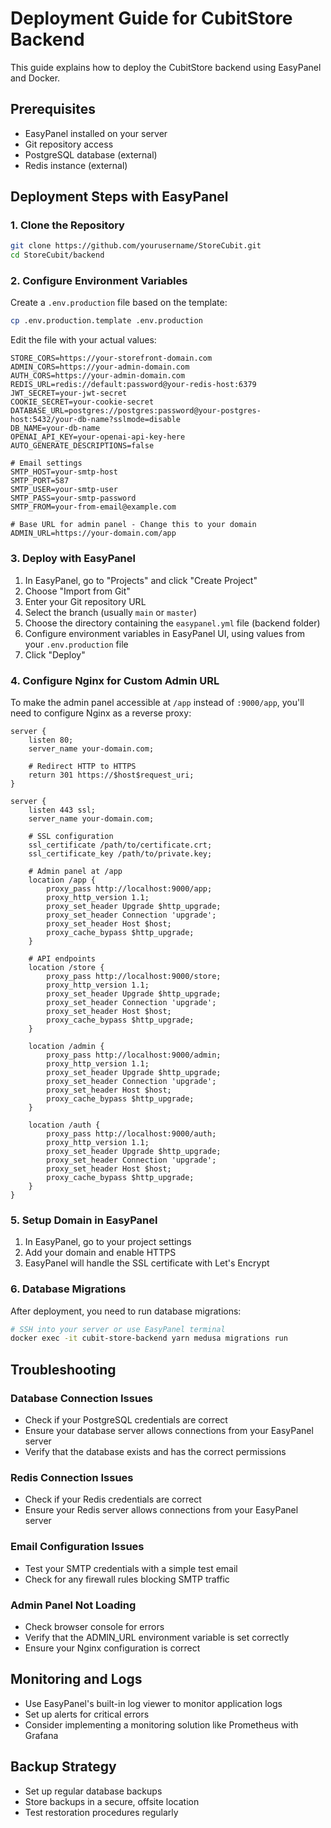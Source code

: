 # Deployment Guide for CubitStore Backend

This guide explains how to deploy the CubitStore backend using EasyPanel and Docker.

## Prerequisites

- EasyPanel installed on your server
- Git repository access
- PostgreSQL database (external)
- Redis instance (external)

## Deployment Steps with EasyPanel

### 1. Clone the Repository

```bash
git clone https://github.com/yourusername/StoreCubit.git
cd StoreCubit/backend
```

### 2. Configure Environment Variables

Create a `.env.production` file based on the template:

```bash
cp .env.production.template .env.production
```

Edit the file with your actual values:

```
STORE_CORS=https://your-storefront-domain.com
ADMIN_CORS=https://your-admin-domain.com
AUTH_CORS=https://your-admin-domain.com
REDIS_URL=redis://default:password@your-redis-host:6379
JWT_SECRET=your-jwt-secret
COOKIE_SECRET=your-cookie-secret
DATABASE_URL=postgres://postgres:password@your-postgres-host:5432/your-db-name?sslmode=disable
DB_NAME=your-db-name
OPENAI_API_KEY=your-openai-api-key-here
AUTO_GENERATE_DESCRIPTIONS=false

# Email settings
SMTP_HOST=your-smtp-host
SMTP_PORT=587
SMTP_USER=your-smtp-user
SMTP_PASS=your-smtp-password
SMTP_FROM=your-from-email@example.com

# Base URL for admin panel - Change this to your domain
ADMIN_URL=https://your-domain.com/app
```

### 3. Deploy with EasyPanel

1. In EasyPanel, go to "Projects" and click "Create Project"
2. Choose "Import from Git"
3. Enter your Git repository URL
4. Select the branch (usually `main` or `master`)
5. Choose the directory containing the `easypanel.yml` file (backend folder)
6. Configure environment variables in EasyPanel UI, using values from your `.env.production` file
7. Click "Deploy"

### 4. Configure Nginx for Custom Admin URL

To make the admin panel accessible at `/app` instead of `:9000/app`, you'll need to configure Nginx as a reverse proxy:

```nginx
server {
    listen 80;
    server_name your-domain.com;

    # Redirect HTTP to HTTPS
    return 301 https://$host$request_uri;
}

server {
    listen 443 ssl;
    server_name your-domain.com;

    # SSL configuration
    ssl_certificate /path/to/certificate.crt;
    ssl_certificate_key /path/to/private.key;

    # Admin panel at /app
    location /app {
        proxy_pass http://localhost:9000/app;
        proxy_http_version 1.1;
        proxy_set_header Upgrade $http_upgrade;
        proxy_set_header Connection 'upgrade';
        proxy_set_header Host $host;
        proxy_cache_bypass $http_upgrade;
    }

    # API endpoints
    location /store {
        proxy_pass http://localhost:9000/store;
        proxy_http_version 1.1;
        proxy_set_header Upgrade $http_upgrade;
        proxy_set_header Connection 'upgrade';
        proxy_set_header Host $host;
        proxy_cache_bypass $http_upgrade;
    }

    location /admin {
        proxy_pass http://localhost:9000/admin;
        proxy_http_version 1.1;
        proxy_set_header Upgrade $http_upgrade;
        proxy_set_header Connection 'upgrade';
        proxy_set_header Host $host;
        proxy_cache_bypass $http_upgrade;
    }

    location /auth {
        proxy_pass http://localhost:9000/auth;
        proxy_http_version 1.1;
        proxy_set_header Upgrade $http_upgrade;
        proxy_set_header Connection 'upgrade';
        proxy_set_header Host $host;
        proxy_cache_bypass $http_upgrade;
    }
}
```

### 5. Setup Domain in EasyPanel

1. In EasyPanel, go to your project settings
2. Add your domain and enable HTTPS
3. EasyPanel will handle the SSL certificate with Let's Encrypt

### 6. Database Migrations

After deployment, you need to run database migrations:

```bash
# SSH into your server or use EasyPanel terminal
docker exec -it cubit-store-backend yarn medusa migrations run
```

## Troubleshooting

### Database Connection Issues

- Check if your PostgreSQL credentials are correct
- Ensure your database server allows connections from your EasyPanel server
- Verify that the database exists and has the correct permissions

### Redis Connection Issues

- Check if your Redis credentials are correct
- Ensure your Redis server allows connections from your EasyPanel server

### Email Configuration Issues

- Test your SMTP credentials with a simple test email
- Check for any firewall rules blocking SMTP traffic

### Admin Panel Not Loading

- Check browser console for errors
- Verify that the ADMIN_URL environment variable is set correctly
- Ensure your Nginx configuration is correct

## Monitoring and Logs

- Use EasyPanel's built-in log viewer to monitor application logs
- Set up alerts for critical errors
- Consider implementing a monitoring solution like Prometheus with Grafana

## Backup Strategy

- Set up regular database backups
- Store backups in a secure, offsite location
- Test restoration procedures regularly 